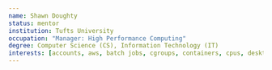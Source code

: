 ```yaml
---
name: Shawn Doughty
status: mentor
institution: Tufts University
occupation: "Manager: High Performance Computing"
degree: Computer Science (CS), Information Technology (IT)
interests: [accounts, aws, batch jobs, cgroups, containers, cpus, desktops, fastx, filesystem, globus, gpus, hardware, hardware architecture, hpc operations, hw/sw, integration, networking, parallelization, professional development, programming, programming best practices, python, scheduling, screen, singularity, slurm, ssh, unix, environment, web, xsede]
---
```


